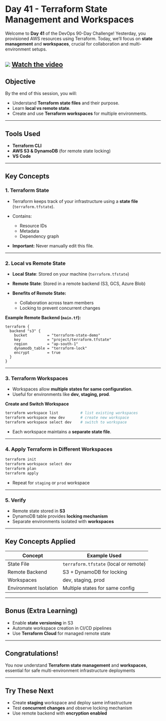 ﻿# Day 41 - Terraform State Management and Workspaces

Welcome to **Day 41** of the DevOps 90-Day Challenge!
Yesterday, you provisioned AWS resources using Terraform.
Today, we’ll focus on **state management** and **workspaces**, crucial for collaboration and multi-environment setups.

[![](https://img.youtube.com/vi/Vo2K0Wqxb6E/0.jpg)](https://www.youtube.com/watch?v=Vo2K0Wqxb6E)
[Watch the video](https://www.youtube.com/watch?v=Vo2K0Wqxb6E)
---

## Objective

By the end of this session, you will:

* Understand **Terraform state files** and their purpose.
* Learn **local vs remote state**.
* Create and use **Terraform workspaces** for multiple environments.

---

## Tools Used

* **Terraform CLI**
* **AWS S3 & DynamoDB** (for remote state locking)
* **VS Code**

---

## Key Concepts

### 1. Terraform State

* Terraform keeps track of your infrastructure using a **state file** (`terraform.tfstate`).
* Contains:

  * Resource IDs
  * Metadata
  * Dependency graph
* **Important:** Never manually edit this file.

---

### 2. Local vs Remote State

* **Local State**: Stored on your machine (`terraform.tfstate`)
* **Remote State**: Stored in a remote backend (S3, GCS, Azure Blob)
* **Benefits of Remote State:**

  * Collaboration across team members
  * Locking to prevent concurrent changes

**Example Remote Backend (`main.tf`):**

```hcl
terraform {
  backend "s3" {
    bucket         = "terraform-state-demo"
    key            = "project/terraform.tfstate"
    region         = "ap-south-1"
    dynamodb_table = "terraform-lock"
    encrypt        = true
  }
}
```

---

### 3. Terraform Workspaces

* Workspaces allow **multiple states for same configuration**.
* Useful for environments like **dev, staging, prod**.

**Create and Switch Workspace**

```bash
terraform workspace list          # list existing workspaces
terraform workspace new dev       # create new workspace
terraform workspace select dev    # switch to workspace
```

* Each workspace maintains a **separate state file**.

---

### 4. Apply Terraform in Different Workspaces

```bash
terraform init
terraform workspace select dev
terraform plan
terraform apply
```

* Repeat for `staging` or `prod` workspace

---

### 5. Verify

* Remote state stored in **S3**
* DynamoDB table provides **locking mechanism**
* Separate environments isolated with **workspaces**

---

## Key Concepts Applied

| Concept               | Example Used                          |
| --------------------- | ------------------------------------- |
| State File            | `terraform.tfstate` (local or remote) |
| Remote Backend        | S3 + DynamoDB for locking             |
| Workspaces            | dev, staging, prod                    |
| Environment Isolation | Multiple states for same config       |

---

## Bonus (Extra Learning)

* Enable **state versioning** in S3
* Automate workspace creation in CI/CD pipelines
* Use **Terraform Cloud** for managed remote state

---

## Congratulations!

You now understand **Terraform state management** and **workspaces**, essential for safe multi-environment infrastructure deployments

---

## Try These Next

* Create **staging** workspace and deploy same infrastructure
* Test **concurrent changes** and observe locking mechanism
* Use remote backend with **encryption enabled**

